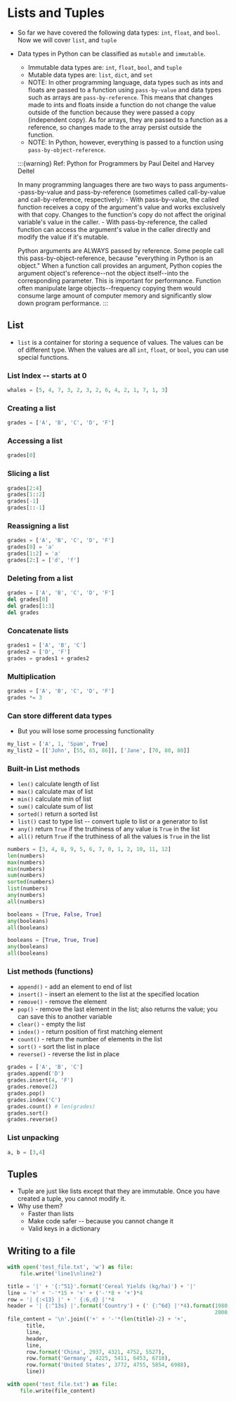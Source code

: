 # Lists and Tuples
- So far we have covered the following data types: `int`, `float`, and `bool`. Now we will
cover `list`, and `tuple` 
- Data types in Python can be classified as `mutable` and `immutable`. 
    - Immutable data types are: `int`, `float`, `bool`, and `tuple`
    - Mutable data types are: `list`, `dict`, and `set`
    - NOTE: In other programming language, data types such as ints and floats are passed to a function using `pass-by-value` and
    data types such as arrays are `pass-by-reference`. This means that changes made to ints and floats inside a function do not change the value outside of the function because they were passed a copy (independent copy). As for arrays, they are passed to a function as a reference, so changes made to the array persist outside the function. 
    - NOTE: In Python, however, everything is passed to a function using `pass-by-object-reference`.
  
    :::{warning}
    Ref: Python for Programmers by Paul Deitel and Harvey Deitel

    In many programming languages there are two ways to pass arguments--pass-by-value
    and pass-by-reference (sometimes called call-by-value and call-by-reference, respectively):
      - With pass-by-value, the called function receives a copy of the argument's value 
      and works exclusively with that copy. Changes to the function's copy do not affect the original
      variable's value in the caller.
      - With pass-by-reference, the called function can access the argument's value in the caller
      directly and modify the value if it's mutable. 

    Python arguments are ALWAYS passed by reference. Some people call this pass-by-object-reference, 
    because "everything in Python is an object." When a function call provides an argument, Python copies
    the argument object's reference--not the object itself--into the corresponding parameter. This
    is important for performance. Function often manipulate large objects--frequency copying them would
    consume large amount of computer memory and significantly slow down program performance. 
    :::


## List
- `list` is a container for storing a sequence of values. The values can be of different type. When the values are all `int`, `float`, or `bool`, you can use special functions. 

### List Index -- starts at 0
```python
whales = [5, 4, 7, 3, 2, 3, 2, 6, 4, 2, 1, 7, 1, 3]
```

### Creating a list
```python
grades = ['A', 'B', 'C', 'D', 'F']
```

### Accessing a list
```python
grades[0]
``` 

### Slicing a list
```python
grades[2:4]
grades[1::2]
grades[-1]
grades[::-1]
```

### Reassigning a list
```python
grades = ['A', 'B', 'C', 'D', 'F']
grades[0] = 'a'
grades[1:2] = 'a'
grades[2:] = ['d', 'f']
```

### Deleting from a list
```python
grades = ['A', 'B', 'C', 'D', 'F']
del grades[0]
del grades[1:3]
del grades
```

### Concatenate lists
```python
grades1 = ['A', 'B', 'C']
grades2 = ['D', 'F']
grades = grades1 + grades2
```

### Multiplication
```python
grades = ['A', 'B', 'C', 'D', 'F']
grades *= 3

```

### Can store different data types
- But you will lose some processing functionality
```python
my_list = ['A', 1, 'Spam', True]
my_list2 = [['John', [55, 65, 86]], ['Jane', [70, 80, 80]]
```

### Built-in List methods
- `len()` calculate length of list
- `max()` calculate max of list
- `min()` calculate min of list
- `sum()` calculate sum of list
- `sorted()` return a sorted list
- `list()` cast to type list -- convert tuple to list or a generator to list
- `any()` return `True` if the truthiness of any value is `True` in the list
- `all()` return `True` if the truthiness of all the values is `True` in the list

```python
numbers = [3, 4, 8, 9, 5, 6, 7, 0, 1, 2, 10, 11, 12]
len(numbers)
max(numbers)
min(numbers)
sum(numbers)
sorted(numbers)
list(numbers)
any(numbers)
all(numbers)
```
```python
booleans = [True, False, True]
any(booleans)
all(booleans)
```

```python
booleans = [True, True, True]
any(booleans)
all(booleans)
```

### List methods (functions)
- `append()` - add an element to end of list
- `insert()` - insert an element to the list at the specified location
- `remove()` - remove the element 
- `pop()` - remove the last element in the list; also returns the value; you can save this to another variable
- `clear()` - empty the list
- `index()` - return position of first matching element
- `count()` - return the number of elements in the list
- `sort()` - sort the list in place 
- `reverse()` - reverse the list in place


```python
grades = ['A', 'B', 'C']
grades.append('D')
grades.insert(4, 'F')
grades.remove(2)
grades.pop()
grades.index('C')
grades.count() # len(grades)
grades.sort()
grades.reverse()
```

### List unpacking 
```python
a, b = [3,4]
```

## Tuples
- Tuple are just like lists except that they are immutable. Once you have created a tuple, you cannot modify it. 
- Why use them?
  - Faster than lists
  - Make code safer -- because you cannot change it
  - Valid keys in a dictionary


## Writing to a file

```python
with open('test_file.txt', 'w') as file:
    file.write('line1\nline2')
```

```python
title = '|' + '{:^51}'.format('Cereal Yields (kg/ha)') + '|'
line = '+' + '-'*15 + '+' + ('-'*8 + '+')*4
row = '| {:<13} |' + ' {:6,d} |'*4
header = '| {:^13s} |'.format('Country') + (' {:^6d} |'*4).format(1980, 1990,
                                                                  2000, 2010)
file_content = '\n'.join(('+' + '-'*(len(title)-2) + '+',
      title,
      line,
      header,
      line,
      row.format('China', 2937, 4321, 4752, 5527),
      row.format('Germany', 4225, 5411, 6453, 6718),
      row.format('United States', 3772, 4755, 5854, 6988),
      line))

with open('test_file.txt') as file:
    file.write(file_content)
```